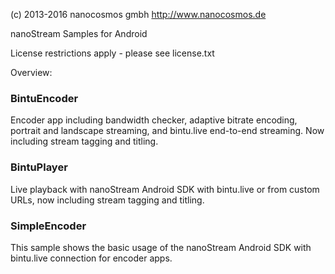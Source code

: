 (c) 2013-2016 nanocosmos gmbh
http://www.nanocosmos.de

nanoStream Samples for Android

License restrictions apply - please see license.txt

Overview:

### BintuEncoder
Encoder app including bandwidth checker, adaptive bitrate encoding, portrait and landscape streaming,
and bintu.live end-to-end streaming. Now including stream tagging and titling.

### BintuPlayer
Live playback with nanoStream Android SDK with bintu.live or from custom URLs, now including stream tagging and titling.

### SimpleEncoder
This sample shows the basic usage of the nanoStream Android SDK with bintu.live connection for encoder apps.
